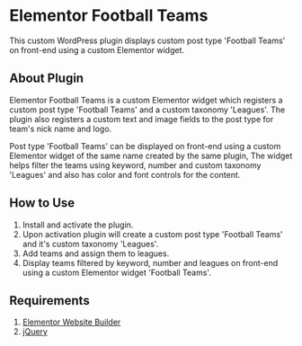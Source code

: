 # Elementor Football Teams
This custom WordPress plugin displays custom post type 'Football Teams' on front-end using a custom Elementor widget.

## About Plugin
Elementor Football Teams is a custom Elementor widget which registers a custom post type 'Football Teams' and a custom taxonomy 'Leagues'. The plugin also registers a custom text and image fields to the post type for team's nick name and logo.

Post type 'Football Teams' can be displayed on front-end using a custom Elementor widget of the same name created by the same plugin, The widget helps filter the teams using keyword, number and custom taxonomy 'Leagues' and also has color and font controls for the content.

## How to Use
1. Install and activate the plugin.
2. Upon activation plugin will create a custom post type 'Football Teams' and it's custom taxonomy 'Leagues'.
3. Add teams and assign them to leagues.
4. Display teams filtered by keyword, number and leagues on front-end using a custom Elementor widget 'Football Teams'.

## Requirements

1. [Elementor Website Builder](https://elementor.com/)
2. [jQuery](https://jquery.com/)
